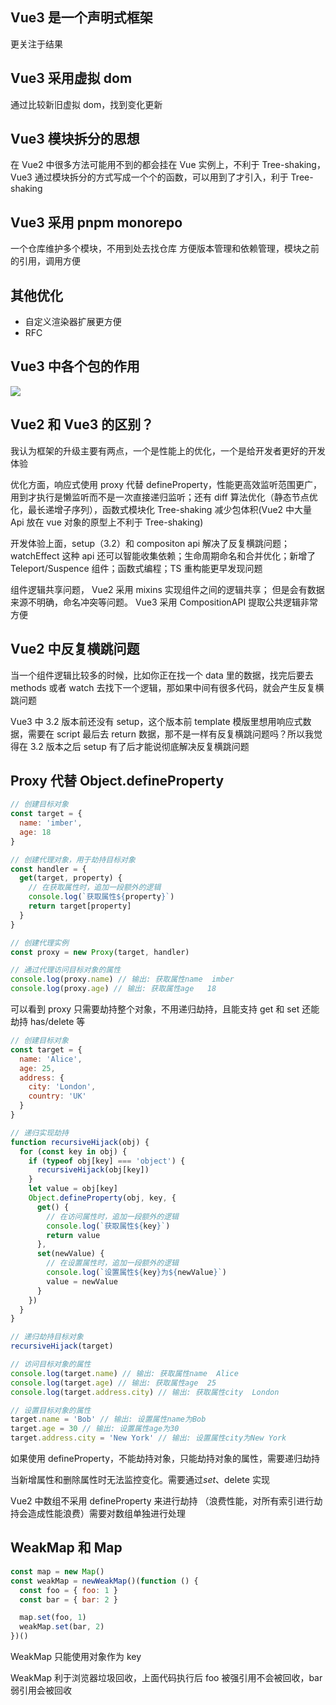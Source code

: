 ## Vue3 是一个声明式框架

更关注于结果

## Vue3 采用虚拟 dom

通过比较新旧虚拟 dom，找到变化更新

## Vue3 模块拆分的思想

在 Vue2 中很多方法可能用不到的都会挂在 Vue 实例上，不利于 Tree-shaking，Vue3 通过模块拆分的方式写成一个个的函数，可以用到了才引入，利于 Tree-shaking

## Vue3 采用 pnpm monorepo

一个仓库维护多个模块，不用到处去找仓库
方便版本管理和依赖管理，模块之前的引用，调用方便

## 其他优化

- 自定义渲染器扩展更方便
- RFC

## Vue3 中各个包的作用

![](https://cdn.nlark.com/yuque/0/2022/png/22629207/1656393802619-4fcf1952-35bd-42bc-b830-1968c1f34015.png)

## Vue2 和 Vue3 的区别？

我认为框架的升级主要有两点，一个是性能上的优化，一个是给开发者更好的开发体验

优化方面，响应式使用 proxy 代替 defineProperty，性能更高效监听范围更广，用到才执行是懒监听而不是一次直接递归监听；还有 diff 算法优化（静态节点优化，最长递增子序列），函数式模块化 Tree-shaking 减少包体积(Vue2 中大量 Api 放在 vue 对象的原型上不利于 Tree-shaking)

开发体验上面，setup（3.2）和 compositon api 解决了反复横跳问题；watchEffect 这种 api 还可以智能收集依赖；生命周期命名和合并优化；新增了 Teleport/Suspence 组件；函数式编程；TS 重构能更早发现问题

组件逻辑共享问题， Vue2 采用 mixins 实现组件之间的逻辑共享； 但是会有数据来源不明确，命名冲突等问题。 Vue3 采用 CompositionAPI 提取公共逻辑非常方便

## Vue2 中反复横跳问题

当一个组件逻辑比较多的时候，比如你正在找一个 data 里的数据，找完后要去 methods 或者 watch 去找下一个逻辑，那如果中间有很多代码，就会产生反复横跳问题

Vue3 中 3.2 版本前还没有 setup，这个版本前 template 模版里想用响应式数据，需要在 script 最后去 return 数据，那不是一样有反复横跳问题吗？所以我觉得在 3.2 版本之后 setup 有了后才能说彻底解决反复横跳问题

## Proxy 代替 Object.defineProperty

```js
// 创建目标对象
const target = {
  name: 'imber',
  age: 18
}

// 创建代理对象，用于劫持目标对象
const handler = {
  get(target, property) {
    // 在获取属性时，追加一段额外的逻辑
    console.log(`获取属性${property}`)
    return target[property]
  }
}

// 创建代理实例
const proxy = new Proxy(target, handler)

// 通过代理访问目标对象的属性
console.log(proxy.name) // 输出: 获取属性name  imber
console.log(proxy.age) // 输出: 获取属性age   18
```

可以看到 proxy 只需要劫持整个对象，不用递归劫持，且能支持 get 和 set 还能劫持 has/delete 等

```js
// 创建目标对象
const target = {
  name: 'Alice',
  age: 25,
  address: {
    city: 'London',
    country: 'UK'
  }
}

// 递归实现劫持
function recursiveHijack(obj) {
  for (const key in obj) {
    if (typeof obj[key] === 'object') {
      recursiveHijack(obj[key])
    }
    let value = obj[key]
    Object.defineProperty(obj, key, {
      get() {
        // 在访问属性时，追加一段额外的逻辑
        console.log(`获取属性${key}`)
        return value
      },
      set(newValue) {
        // 在设置属性时，追加一段额外的逻辑
        console.log(`设置属性${key}为${newValue}`)
        value = newValue
      }
    })
  }
}

// 递归劫持目标对象
recursiveHijack(target)

// 访问目标对象的属性
console.log(target.name) // 输出: 获取属性name  Alice
console.log(target.age) // 输出: 获取属性age  25
console.log(target.address.city) // 输出: 获取属性city  London

// 设置目标对象的属性
target.name = 'Bob' // 输出: 设置属性name为Bob
target.age = 30 // 输出: 设置属性age为30
target.address.city = 'New York' // 输出: 设置属性city为New York
```

如果使用 defineProperty，不能劫持对象，只能劫持对象的属性，需要递归劫持

当新增属性和删除属性时无法监控变化。需要通过$set、$delete 实现

Vue2 中数组不采用 defineProperty 来进行劫持 （浪费性能，对所有索引进行劫持会造成性能浪费）需要对数组单独进行处理

## WeakMap 和 Map

```js
const map = new Map()
const weakMap = newWeakMap()(function () {
  const foo = { foo: 1 }
  const bar = { bar: 2 }

  map.set(foo, 1)
  weakMap.set(bar, 2)
})()
```

WeakMap 只能使用对象作为 key

WeakMap 利于浏览器垃圾回收，上面代码执行后 foo 被强引用不会被回收，bar 弱引用会被回收
